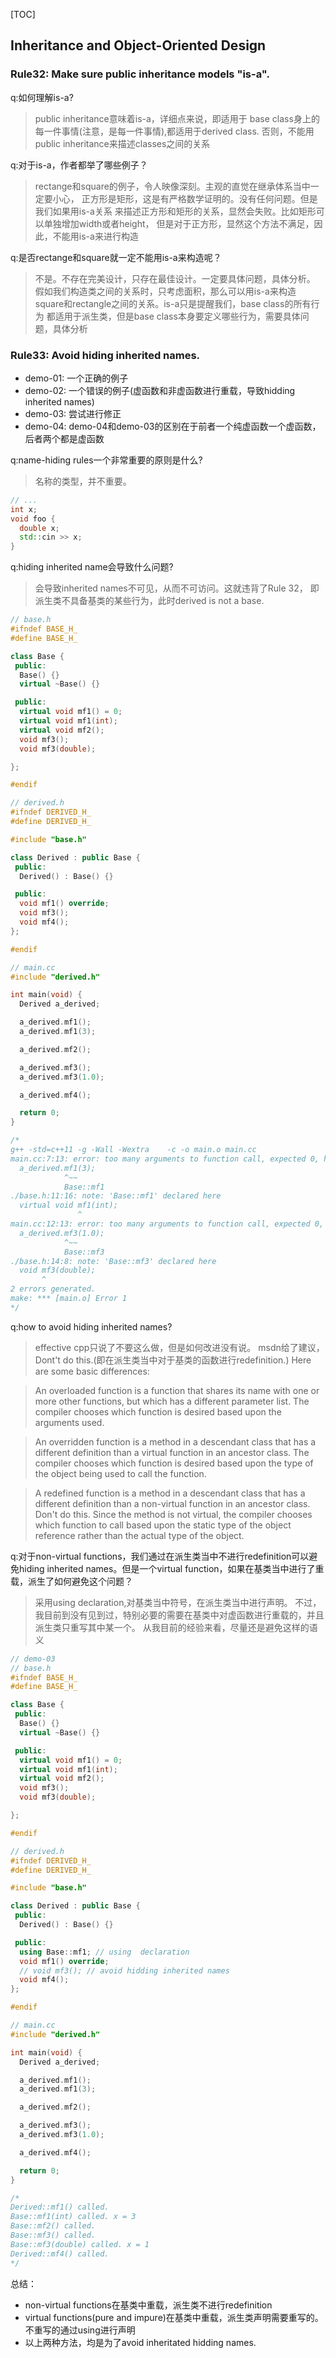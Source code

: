 [TOC]

## Inheritance and Object-Oriented Design

### Rule32: Make sure public inheritance models "is-a".

q:如何理解is-a?
>public inheritance意味着is-a，详细点来说，即适用于
base class身上的每一件事情(注意，是每一件事情),都适用于derived class.
否则，不能用public inheritance来描述classes之间的关系

q:对于is-a，作者都举了哪些例子？
>rectange和square的例子，令人映像深刻。主观的直觉在继承体系当中一定要小心，
正方形是矩形，这是有严格数学证明的。没有任何问题。但是我们如果用is-a关系
来描述正方形和矩形的关系，显然会失败。比如矩形可以单独增加width或者height，
但是对于正方形，显然这个方法不满足，因此，不能用is-a来进行构造

q:是否rectange和square就一定不能用is-a来构造呢？
>不是。不存在完美设计，只存在最佳设计。一定要具体问题，具体分析。
假如我们构造类之间的关系时，只考虑面积，那么可以用is-a来构造
square和rectangle之间的关系。is-a只是提醒我们，base class的所有行为
都适用于派生类，但是base class本身要定义哪些行为，需要具体问题，具体分析

### Rule33: Avoid hiding inherited names.

- demo-01: 一个正确的例子
- demo-02: 一个错误的例子(虚函数和非虚函数进行重载，导致hidding inherited names)
- demo-03: 尝试进行修正
- demo-04: demo-04和demo-03的区别在于前者一个纯虚函数一个虚函数，后者两个都是虚函数

q:name-hiding rules一个非常重要的原则是什么?
>名称的类型，并不重要。

```cpp
// ...
int x;
void foo {
  double x;
  std::cin >> x;
}
```

q:hiding inherited name会导致什么问题?
>会导致inherited names不可见，从而不可访问。这就违背了Rule 32，
即派生类不具备基类的某些行为，此时derived is not a base.

```cpp
// base.h
#ifndef BASE_H_
#define BASE_H_

class Base {
 public:
  Base() {}
  virtual ~Base() {}

 public:
  virtual void mf1() = 0;
  virtual void mf1(int);
  virtual void mf2();
  void mf3();
  void mf3(double);

};

#endif

// derived.h
#ifndef DERIVED_H_
#define DERIVED_H_

#include "base.h"

class Derived : public Base {
 public:
  Derived() : Base() {}

 public:
  void mf1() override;
  void mf3();
  void mf4();
};

#endif

// main.cc
#include "derived.h"

int main(void) {
  Derived a_derived;

  a_derived.mf1();
  a_derived.mf1(3);

  a_derived.mf2();

  a_derived.mf3();
  a_derived.mf3(1.0);

  a_derived.mf4();

  return 0;
}

/*
g++ -std=c++11 -g -Wall -Wextra    -c -o main.o main.cc
main.cc:7:13: error: too many arguments to function call, expected 0, have 1; did you mean 'Base::mf1'?
  a_derived.mf1(3);
            ^~~
            Base::mf1
./base.h:11:16: note: 'Base::mf1' declared here
  virtual void mf1(int);
               ^
main.cc:12:13: error: too many arguments to function call, expected 0, have 1; did you mean 'Base::mf3'?
  a_derived.mf3(1.0);
            ^~~
            Base::mf3
./base.h:14:8: note: 'Base::mf3' declared here
  void mf3(double);
       ^
2 errors generated.
make: *** [main.o] Error 1
*/
```

q:how to avoid hiding inherited names?
>effective cpp只说了不要这么做，但是如何改进没有说。
msdn给了建议，Dont't do this.(即在派生类当中对于基类的函数进行redefinition.)
>Here are some basic differences:

>An overloaded function is a function that shares its name with one or more other functions, but which has a different parameter list. The compiler chooses which function is desired based upon the arguments used.

>An overridden function is a method in a descendant class that has a different definition than a virtual function in an ancestor class. The compiler chooses which function is desired based upon the type of the object being used to call the function.

>A redefined function is a method in a descendant class that has a different definition than a non-virtual function in an ancestor class. Don't do this. Since the method is not virtual, the compiler chooses which function to call based upon the static type of the object reference rather than the actual type of the object.

q:对于non-virtual functions，我们通过在派生类当中不进行redefinition可以避免hiding inherited names。但是一个virtual function，如果在基类当中进行了重载，派生了如何避免这个问题？
>采用using declaration,对基类当中符号，在派生类当中进行声明。
不过，我目前到没有见到过，特别必要的需要在基类中对虚函数进行重载的，并且派生类只重写其中某一个。
从我目前的经验来看，尽量还是避免这样的语义

```cpp
// demo-03
// base.h
#ifndef BASE_H_
#define BASE_H_

class Base {
 public:
  Base() {}
  virtual ~Base() {}

 public:
  virtual void mf1() = 0;
  virtual void mf1(int);
  virtual void mf2();
  void mf3();
  void mf3(double);

};

#endif

// derived.h
#ifndef DERIVED_H_
#define DERIVED_H_

#include "base.h"

class Derived : public Base {
 public:
  Derived() : Base() {}

 public:
  using Base::mf1; // using  declaration
  void mf1() override;
  // void mf3(); // avoid hidding inherited names
  void mf4();
};

#endif

// main.cc
#include "derived.h"

int main(void) {
  Derived a_derived;

  a_derived.mf1();
  a_derived.mf1(3);

  a_derived.mf2();

  a_derived.mf3();
  a_derived.mf3(1.0);

  a_derived.mf4();

  return 0;
}

/*
Derived::mf1() called.
Base::mf1(int) called. x = 3
Base::mf2() called.
Base::mf3() called.
Base::mf3(double) called. x = 1
Derived::mf4() called.
*/
```

总结：
- non-virtual functions在基类中重载，派生类不进行redefinition
- virtual functions(pure and impure)在基类中重载，派生类声明需要重写的。不重写的通过using进行声明
- 以上两种方法，均是为了avoid inheritated hidding names.
